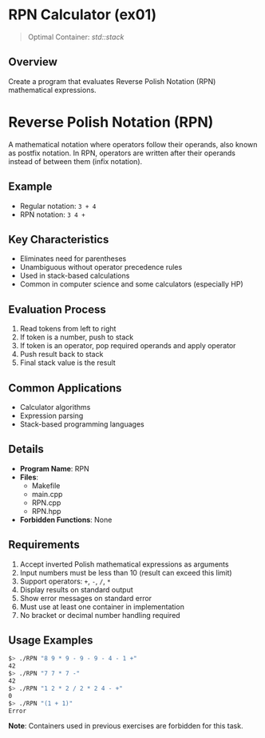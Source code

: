 # RPN Calculator (ex01)

> Optimal Container: *std::stack*

## Overview
Create a program that evaluates Reverse Polish Notation (RPN) mathematical expressions.

# Reverse Polish Notation (RPN)

A mathematical notation where operators follow their operands, also known as postfix notation. In RPN, operators are written after their operands instead of between them (infix notation).

## Example
- Regular notation: `3 + 4`
- RPN notation: `3 4 +`

## Key Characteristics
- Eliminates need for parentheses
- Unambiguous without operator precedence rules
- Used in stack-based calculations
- Common in computer science and some calculators (especially HP)

## Evaluation Process
1. Read tokens from left to right
2. If token is a number, push to stack
3. If token is an operator, pop required operands and apply operator
4. Push result back to stack
5. Final stack value is the result

## Common Applications
- Calculator algorithms
- Expression parsing
- Stack-based programming languages

## Details
- **Program Name**: RPN
- **Files**: 
    - Makefile
    - main.cpp
    - RPN.cpp
    - RPN.hpp
- **Forbidden Functions**: None

## Requirements
1. Accept inverted Polish mathematical expressions as arguments
2. Input numbers must be less than 10 (result can exceed this limit)
3. Support operators: `+`, `-`, `/`, `*`
4. Display results on standard output
5. Show error messages on standard error
6. Must use at least one container in implementation
7. No bracket or decimal number handling required

## Usage Examples
```bash
$> ./RPN "8 9 * 9 - 9 - 9 - 4 - 1 +"
42
$> ./RPN "7 7 * 7 -"
42
$> ./RPN "1 2 * 2 / 2 * 2 4 - +"
0
$> ./RPN "(1 + 1)"
Error
```

**Note**: Containers used in previous exercises are forbidden for this task.

